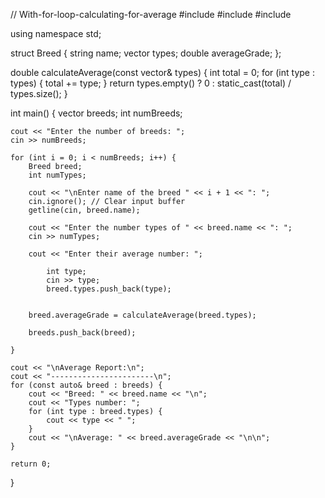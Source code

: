 // With-for-loop-calculating-for-average
#include <iostream>
#include <vector>
#include <string>

using namespace std;

struct Breed {
    string name;
    vector<int> types;
    double averageGrade;
};

double calculateAverage(const vector<int>& types) {
    int total = 0;
    for (int type : types) {
        total += type;
    }
    return types.empty() ? 0 : static_cast<double>(total) / types.size();
}

int main() {
    vector<Breed> breeds;
    int numBreeds;

    cout << "Enter the number of breeds: ";
    cin >> numBreeds;

    for (int i = 0; i < numBreeds; i++) {
        Breed breed;
        int numTypes;

        cout << "\nEnter name of the breed " << i + 1 << ": ";
        cin.ignore(); // Clear input buffer
        getline(cin, breed.name);

        cout << "Enter the number types of " << breed.name << ": ";
        cin >> numTypes;

        cout << "Enter their average number: ";
        
            int type;
            cin >> type;
            breed.types.push_back(type);
        

        breed.averageGrade = calculateAverage(breed.types);

        breeds.push_back(breed);
        
    }
    
    cout << "\nAverage Report:\n";
    cout << "-----------------------\n";
    for (const auto& breed : breeds) {
        cout << "Breed: " << breed.name << "\n";
        cout << "Types number: ";
        for (int type : breed.types) {
            cout << type << " ";
        }
        cout << "\nAverage: " << breed.averageGrade << "\n\n";
    }

    return 0;
}
